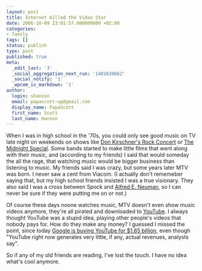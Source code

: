 ```yaml
---
layout: post
title: Internet Killed the Video Star
date: 2006-10-09 23:01:57.000000000 +02:00
categories:
- family
tags: []
status: publish
type: post
published: true
meta:
  _edit_last: '3'
  _social_aggregation_next_run: '1401630662'
  _social_notify: '1'
  _wpcom_is_markdown: '1'
author:
  login: shanson
  email: papascott-wp@gmail.com
  display_name: PapaScott
  first_name: Scott
  last_name: Hanson
---
```

<p>When I was in high school in the '70s, you could only see good music on TV late night on weekends on shows like <a href="http://www.jumptheshark.com/d/donkirshner.htm">Don Kirschner's Rock Concert</a> or <a href="http://timstvshowcase.com/midnight.html">The Midnight Special</a>. Some bands started to make little films that went along with their music, and (according to my friends) I said that would someday the all the rage, that watching music would be bigger business than listening to music. My friends said I was crazy, but some years later MTV was born. I never saw a cent from Viacom. (I actually don't rememeber saying that, but my high school friends insisted I was a true visionary. They also said I was a cross between Spock and <a href="http://en.wikipedia.org/wiki/Alfred_E._Neuman">Alfred E. Neuman</a>, so I can never be sure if they were putting me on or not.)</p>
<p>Of course these days noone watches music, MTV doesn't even show music videos anymore, they're all pirated and downloaded to <a href="http://www.youtube.com/">YouTube</a>. I always thought YouTube was a stupid idea, playing other people's videos that nobody pays for. How do they make any money? I guessed I missed the point, since today <a href="http://www.marketwatch.com/News/Story/Story.aspx?dist=newsfinder&amp;siteid=mktw&amp;guid=%7BFADE6E8C-1E83-4177-817E-14A0D5E18ABD%7D">Google is buying YouTube for $1.65 billion</a>, even though "YouTube right now generates very little, if any, actual revenues, analysts say".</p>
<p>So if any of my old friends are reading, I've lost the touch. I have no idea what's cool anymore.</p>
